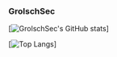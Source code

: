 ### GrolschSec

[![GrolschSec's GitHub stats](https://github-readme-stats.vercel.app/api?username=grolschsec&count_private=true&show_icons=true&theme=chartreuse-dark)]

[![Top Langs](https://github-readme-stats.vercel.app/api/top-langs/?username=grolschsec&theme=chartreuse-dark&langs_count=8&layout=compact)]
